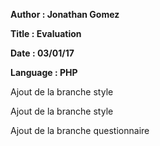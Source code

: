 **Author : Jonathan Gomez**

**Title : Evaluation** 

**Date : 03/01/17**

**Language : PHP**

Ajout de la branche style

Ajout de la branche style

Ajout de la branche questionnaire

